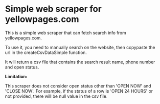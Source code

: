 # Simple web scraper for yellowpages.com
This is a simple web scraper that can fetch search info from yellowpages.com.

To use it, you need to manually search on the website, then copypaste the url in the createCsvDataSimple function.

It will return a csv file that contains the search result name, phone number and open status.

**Limitation:**

This scraper does not consider open status other than 'OPEN NOW' and 'CLOSE NOW'. For example, if the status of a row is 'OPEN 24 HOURS' or not provided, there will be null value in the csv file.
